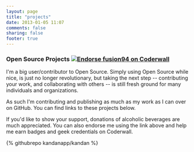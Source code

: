 ```yaml
---
layout: page
title: "projects"
date: 2013-01-05 11:07
comments: false
sharing: false
footer: true
---
```


### Open Source Projects <a href="https://coderwall.com/fusion94"><img alt="Endorse fusion94 on Coderwall" src="http://api.coderwall.com/fusion94/endorsecount.png" /></a>

I'm a big user/contributor to Open Source. Simply using Open Source while nice, is just no longer revolutionary, but taking the next step -- contributing your work, and collaborating with others -- is still fresh ground for many individuals and organizations.

As such I'm contributing and publishing as much as my work as I can over on GitHub. You can find links to these projects below.

If you'd like to show your support, donations of alcoholic beverages are much appreciated. You can also endorse me using the link above and help me earn badges and geek credentials on Coderwall.</p>

{% githubrepo kandanapp/kandan %}
